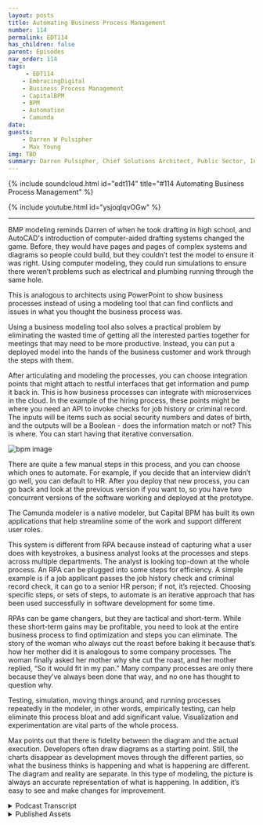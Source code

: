 ```yaml
---
layout: posts
title: Automating Business Process Management
number: 114
permalink: EDT114
has_children: false
parent: Episodes
nav_order: 114
tags:
     - EDT114
    - EmbracingDigital
    - Business Process Management
    - CapitalBPM
    - BPM
    - Automation
    - Camunda
date: 
guests:
    - Darren W Pulsipher
    - Max Young
img: TBD
summary: Darren Pulsipher, Chief Solutions Architect, Public Sector, Intel, and Max Young, CEO of Capital BPM, discuss operationalizing business process management with modeling programs.
---
```


{% include soundcloud.html id="edt114" title="#114 Automating Business Process Management" %}

{% include youtube.html id="ysjoqIqvOGw" %}

---

BMP modeling reminds Darren of when he took drafting in high school, and AutoCAD's introduction of computer-aided drafting systems changed the game.  Before, they would have pages and pages of complex systems and diagrams so people could build, but they couldn’t test the model to ensure it was right. Using computer modeling, they could run simulations to ensure there weren’t problems such as electrical and plumbing running through the same hole.

This is analogous to architects using PowerPoint to show business processes instead of using a modeling tool that can find conflicts and issues in what you thought the business process was.

Using a business modeling tool also solves a practical problem by eliminating the wasted time of getting all the interested parties together for meetings that may need to be more productive. Instead, you can put a deployed model into the hands of the business customer and work through the steps with them.

After articulating and modeling the processes, you can choose integration points that might attach to restful interfaces that get information and pump it back in. This is how business processes can integrate with microservices in the cloud. In the example of the hiring process, these points might be where you need an API to invoke checks for job history or criminal record. The inputs will be items such as social security numbers and dates of birth, and the outputs will be a Boolean - does the information match or not? This is where. You can start having that iterative conversation.

![bpm image](./bpm.png)

There are quite a few manual steps in this process, and you can choose which ones to automate. For example, if you decide that an interview didn’t go well, you can default to HR. After you deploy that new process, you can go back and look at the previous version if you want to, so you have two concurrent versions of the software working and deployed at the prototype.

The Camunda modeler is a native modeler, but Capital BPM has built its own applications that help streamline some of the work and support different user roles.

This system is different from RPA because instead of capturing what a user does with keystrokes, a business analyst looks at the processes and steps across multiple departments. The analyst is looking top-down at the whole process. An RPA can be plugged into some steps for efficiency. A simple example is if a job applicant passes the job history check and criminal record check, it can go to a senior HR person; if not, it’s rejected. Choosing specific steps, or sets of steps, to automate is an iterative approach that has been used successfully in software development for some time.

RPAs can be game changers, but they are tactical and short-term. While these short-term gains may be profitable, you need to look at the entire business process to find optimization and steps you can eliminate. The story of the woman who always cut the roast before baking it because that’s how her mother did it is analogous to some company processes. The woman finally asked her mother why she cut the roast, and her mother replied, “So it would fit in my pan.” Many company processes are only there because they’ve always been done that way, and no one has thought to question why.

Testing, simulation, moving things around, and running processes repeatedly in the modeler, in other words, empirically testing, can help eliminate this process bloat and add significant value. Visualization and experimentation are vital parts of the whole process.

Max points out that there is fidelity between the diagram and the actual execution. Developers often draw diagrams as a starting point. Still, the charts disappear as development moves through the different parties, so what the business thinks is happening and what is happening are different. The diagram and reality are separate.  In this type of modeling, the picture is always an accurate representation of what is happening. In addition, it’s easy to see and make changes for improvement. 


<details>
<summary> Podcast Transcript </summary>

<p>﻿1</p>
<p>Hello, this is Darren</p>
<p>Pulsipher, chief solution</p>
<p>architect of public sector at Intel.</p>
<p>And welcome to Embracing</p>
<p>Digital Transformation,</p>
<p>where we investigate effective change,</p>
<p>leveraging people, process and technology.</p>
<p>On today's episode, Optimizing.</p>
<p>Processes with Business Process Modeling.</p>
<p>Part two of my interview with Max Young,</p>
<p>CEO of Capital BPM.</p>
<p>Just so you know what this reminds me of</p>
<p>when I was in was I was in high school,</p>
<p>I took drafting.</p>
<p>Yeah.</p>
<p>So I was in three years</p>
<p>of drafting in high school</p>
<p>and my junior year</p>
<p>they introduced CAD systems</p>
<p>for the first time,</p>
<p>computer aided drafting systems, AutoCAD</p>
<p>and it was a huge shift</p>
<p>from drawing out</p>
<p>because we had the big drafting boards,</p>
<p>the whole thing,</p>
<p>and you would have to draw pages and pages</p>
<p>for complex systems, pages of diagrams</p>
<p>so people could build them.</p>
<p>But you couldn't really test how could you</p>
<p>test that your model was right.</p>
<p>You, you did a lot of work</p>
<p>and there was a lot of back and forth</p>
<p>between the drafters, the architects</p>
<p>and the guys that had to build the things</p>
<p>right.</p>
<p>All of a sudden, computer aided drafting</p>
<p>came along and they really used a model</p>
<p>instead of.</p>
<p>That.</p>
<p>By using a model technique,</p>
<p>now we could actually run simulations</p>
<p>of those models</p>
<p>and see if there were any issues like,</p>
<p>Hey, did I have electrical and plumbing</p>
<p>going through the same holes in a wall?</p>
<p>Well, that's a problem.</p>
<p>You don't want electrical</p>
<p>and plumbing together, right.</p>
<p>And small things like that.</p>
<p>So what you're saying with this,</p>
<p>this is very analogous</p>
<p>to a lot of architects</p>
<p>are using PowerPoint presentations</p>
<p>to architect</p>
<p>or to show these business processes.</p>
<p>But if you use a modeling tool, it</p>
<p>ups the game so it it can find conflicts.</p>
<p>It can find issues in what you captured</p>
<p>or what you thought the business.</p>
<p>Process was not.</p>
<p>All right. So what</p>
<p>you can actually see here, for example,</p>
<p>that this thing has been deployed.</p>
<p>You know, it's at this particular step.</p>
<p>I can submit it, I can have logic,</p>
<p>and it allows it to go one way or another.</p>
<p>And what I like about this</p>
<p>is that it solves</p>
<p>a really important problem for me.</p>
<p>And it's, again, a deeply pragmatic</p>
<p>problem, you know as well as I do.</p>
<p>What happens</p>
<p>when you want to start a new project?</p>
<p>You sit down, you get, you</p>
<p>know, ten, 20 people into a room.</p>
<p>You guys shoot the breeze for about ten</p>
<p>or 15 minutes about the kids in the snow.</p>
<p>You know, you talk about stuff</p>
<p>somebody might draw on a whiteboard,</p>
<p>somebody takes notes, takes pictures.</p>
<p>There is an analyst in the room.</p>
<p>They go away and, you know,</p>
<p>if you're lucky, you know,</p>
<p>by the end of the week, they've typed out</p>
<p>the notes as senator everyone.</p>
<p>And then after you're done with that,</p>
<p>you find a time when everybody else</p>
<p>can get in the room again and again.</p>
<p>If you're lucky, somewhere in the next 2</p>
<p>to 4 weeks, you have like a second meeting</p>
<p>about this, and you spend most of that</p>
<p>meeting reviewing what you did previously.</p>
<p>And then you might be able</p>
<p>to move the ball forward in nature to.</p>
<p>Right.</p>
<p>I don't think I'm spelling</p>
<p>any corporate secrets.</p>
<p>That's a no, no, no.</p>
<p>This is no, this is corporate. Right.</p>
<p>By here's what I just did.</p>
<p>I just went out and I built</p>
<p>and I deployed this.</p>
<p>I can put it into the hands</p>
<p>of my customer, my business customers.</p>
<p>They can actually come in here</p>
<p>and they can say, well,</p>
<p>I'm going to actually drive this task.</p>
<p>Right? I'm I'm going to actually.</p>
<p>I want to step through it.</p>
<p>So you have. To push this. Wow.</p>
<p>Now I come over here and we see that</p>
<p>the diagram is at this step,</p>
<p>like it</p>
<p>really went through these processes.</p>
<p>And if I had told you to do like a check</p>
<p>for a restful</p>
<p>call here or here,</p>
<p>you would have done those things.</p>
<p>So that's that's the next</p>
<p>that's kind of the third part here is</p>
<p>I can take it from modeling</p>
<p>to integration.</p>
<p>That's it.</p>
<p>So if I, if I, if I look at the</p>
<p>the steps here, we had to articulate.</p>
<p>Right, or capture the business process</p>
<p>and articulate it, model it.</p>
<p>And now I can choose</p>
<p>integration points in these steps.</p>
<p>I can say, hey, at this step</p>
<p>I'm attaching to a rest will interface</p>
<p>that's out there that gets</p>
<p>that information for me and pumps back in.</p>
<p>So this is how I can integrate</p>
<p>business process</p>
<p>with microservices or services</p>
<p>that are out there in the cloud, whatever.</p>
<p>Exactly.</p>
<p>So, so for example, you could say,</p>
<p>hey, if we're going to do this project,</p>
<p>the orange spots are the places</p>
<p>where we're going to need,</p>
<p>you know, someone to come in and create</p>
<p>an API for us that we can invoke</p>
<p>the checks for job history</p>
<p>and checks for criminal review</p>
<p>and what are going to be</p>
<p>the inputs and outputs of this?</p>
<p>Oh, well, you know, the inputs are going</p>
<p>to be the Social Security number</p>
<p>of the date of birth and the state</p>
<p>and and the outputs going to be a boolean.</p>
<p>You know, did you know</p>
<p>does the information match or does it</p>
<p>not match? Right.</p>
<p>So you can start having</p>
<p>that iterative conversation</p>
<p>and that becomes.</p>
<p>Yeah, so so this,</p>
<p>yeah, this, this sounds a lot</p>
<p>like what we do in software development.</p>
<p>It is.</p>
<p>Right.</p>
<p>Which has been kind of missing</p>
<p>in the business process or systems</p>
<p>analyst space where this is mostly sits.</p>
<p>Right.</p>
<p>This mostly says, oh,</p>
<p>I've got a business analyst that's come</p>
<p>in, help me do process improvement stuff.</p>
<p>But they're they're not modeling.</p>
<p>They're using, you know, Visio.</p>
<p>Visio is not a model. Right.</p>
<p>This is a drawing tool.</p>
<p>So I really like this.</p>
<p>And then you can drill down</p>
<p>on, hey, here's some steps.</p>
<p>You could deploy this as a process today.</p>
<p>No, I just did. Right.</p>
<p>So this diagram,</p>
<p>this is a deployed process.</p>
<p>Okay. So sweet.</p>
<p>There's a lot of manual steps</p>
<p>in this process.</p>
<p>No big deal. Yeah.</p>
<p>And that's why you actually.</p>
<p>Now I can choose which ones to automate.</p>
<p>I see what you're saying. Right.</p>
<p>And I can actually, like,</p>
<p>do this really fast.</p>
<p>Like, let's say, for the sake of argument,</p>
<p>I want to put</p>
<p>a decision on this interview</p>
<p>staff and go, hey,</p>
<p>if the interview didn't go well,</p>
<p>maybe we push back to h.r.</p>
<p>And we say, you know,</p>
<p>we push it back to the candidate</p>
<p>who said we have questions for you right?</p>
<p>So i can actually come</p>
<p>in, i can evolve this, i can say, hey,</p>
<p>you know, this is going to be</p>
<p>my default path here.</p>
<p>This is going to be,</p>
<p>you know, an expression.</p>
<p>And that would be you know, I've</p>
<p>yeah, we've got to</p>
<p>to put a lot of work in here,</p>
<p>but we could be examining like a checkbox</p>
<p>or whatever to indicate</p>
<p>whether we want</p>
<p>to move forward or not. Right.</p>
<p>And then we build this.</p>
<p>We say that we deploy it.</p>
<p>And now the thing that's actually deployed</p>
<p>is this newer process</p>
<p>with the you know, with a gateway here.</p>
<p>And if I wanted to, I could go back</p>
<p>and look at the previous version.</p>
<p>So I've got two concurrent versions</p>
<p>of the software</p>
<p>working and deployed right</p>
<p>now, right at prototype.</p>
<p>That's bad and good.</p>
<p>And going at the same time. Right.</p>
<p>So you can actually see in here.</p>
<p>Yeah, like the data</p>
<p>that's going through the system.</p>
<p>So all right.</p>
<p>So I like, I like where we're headed here</p>
<p>if we so we've got our three selves.</p>
<p>What's the next step after</p>
<p>I've integrated.</p>
<p>Right. Because you show me some of that,</p>
<p>some of the stuff</p>
<p>before I can actually run.</p>
<p>You guys have a tool lint</p>
<p>for business process you.</p>
<p>So my thing is without being too braggy</p>
<p>of our own stuff, we've actually built,</p>
<p>you know, a couple of applications</p>
<p>that make this a, a more,</p>
<p>a more</p>
<p>easy thing to do.</p>
<p>So what I was showing</p>
<p>was the native okay on the modeler, but</p>
<p>we've built our own system</p>
<p>where you can kind of go on.</p>
<p>To help streamline.</p>
<p>Is it is it targeted primarily for is</p>
<p>it targeted</p>
<p>primarily for business analyst?</p>
<p>It is men.</p>
<p>That are doing capture</p>
<p>or is it for the developer</p>
<p>that's writing rest interfaces</p>
<p>and things like that?</p>
<p>Who what?</p>
<p>So it's a</p>
<p>it has support, different roles, right?</p>
<p>So initially you would have a business</p>
<p>analyst or an SMB come in and sort of</p>
<p>define out, well, you know, here's</p>
<p>the data model that we're working with.</p>
<p>Here is the workflow that we have</p>
<p>and the different rules that are involved.</p>
<p>You can actually have them come in</p>
<p>as in this case</p>
<p>and go, Well, here's</p>
<p>a restful API that we're going to call.</p>
<p>Let's</p>
<p>say this gets a list of all the customers.</p>
<p>And then,</p>
<p>you know, we're going to have like a form</p>
<p>and the form is going to say,</p>
<p>display the customer</p>
<p>or display all the different users and</p>
<p>and we have like a one way, okay.</p>
<p>So you actually can take it</p>
<p>to the next level, what I would call</p>
<p>the next level below test</p>
<p>that model where now</p>
<p>you're actually creating the application.</p>
<p>Yeah, that's right.</p>
<p>On top of that model.</p>
<p>On top of that business process</p>
<p>so that I can watch it go through,</p>
<p>I can drive it through, I can ask</p>
<p>users for information, all that.</p>
<p>Yeah.</p>
<p>So for example, I could create a table</p>
<p>and I can say this table</p>
<p>when it loads, you know, it's</p>
<p>going to make a restful call</p>
<p>and the restful call</p>
<p>is going to be to say,</p>
<p>I don't know, load</p>
<p>all the customer is right.</p>
<p>So right.</p>
<p>So I want to kind</p>
<p>of tease out a little bit on</p>
<p>this.</p>
<p>This is different than RPA. Yeah. Yeah.</p>
<p>Because RPA is I'm capturing</p>
<p>what a user does with keystrokes, right.</p>
<p>It's doing that.</p>
<p>You guys are saying</p>
<p>I have a business analyst that comes in,</p>
<p>really looks at the process and the steps.</p>
<p>Right.</p>
<p>Across multiple depart in in.</p>
<p>My opinion and.</p>
<p>Then. RPA.</p>
<p>Yeah. Would be a step in here. Right.</p>
<p>So you might have like.</p>
<p>Yeah I can see.</p>
<p>How we you know,</p>
<p>when we review an application</p>
<p>and the first thing we do is</p>
<p>we look at the boxes</p>
<p>that come in from criminal background</p>
<p>check and job history check.</p>
<p>And if that's true, then, you know,</p>
<p>we pass it on to a senior h.r.</p>
<p>Person, otherwise we reject it, right?</p>
<p>So at that point, I might plug in</p>
<p>like an RPA step and here I go.</p>
<p>This is just going to invoke RPA, right?</p>
<p>Gotcha.</p>
<p>Okay, so that's that's the main</p>
<p>that's the main difference.</p>
<p>You're looking top down the whole process.</p>
<p>Yeah, that's exactly right.</p>
<p>Across departments and an RPA is</p>
<p>really how a individual</p>
<p>might be doing a step</p>
<p>in that process or even a couple steps</p>
<p>in that process, whatever the case.</p>
<p>Absolutely right.</p>
<p>You know, RPA,</p>
<p>you can get a really fast win</p>
<p>like, you know, creating a true</p>
<p>integration that talks to the back end and</p>
<p>and you put the security certificates</p>
<p>in place and all the right environments</p>
<p>that can take months.</p>
<p>Right.</p>
<p>Just from the bureaucratic architecture.</p>
<p>But you put an RPA bot in there</p>
<p>that just opens the email,</p>
<p>it takes the two fields out and puts them</p>
<p>into the system and pushes the button</p>
<p>and you just immediately</p>
<p>solve the problem.</p>
<p>And in a couple of days or</p>
<p>a couple of weeks, that might have taken</p>
<p>a really long time</p>
<p>to do in a quote unquote correct way.</p>
<p>And you always have the latitude</p>
<p>to come in and change this</p>
<p>and make it a true</p>
<p>integration down the road.</p>
<p>Right.</p>
<p>And I like that approach</p>
<p>because there's there's always a point</p>
<p>when you're designing a system like this</p>
<p>where you have to make a decision on</p>
<p>how how</p>
<p>what is my return on the investment</p>
<p>I'm going to spend right now</p>
<p>by automating something</p>
<p>and this I love this</p>
<p>because this gives you that opportunity</p>
<p>to say, well,</p>
<p>I'm going to automate this step.</p>
<p>And that's</p>
<p>how everything else is going to be manual.</p>
<p>But this one step I'm going to automate</p>
<p>or the set of steps I'm going to automate</p>
<p>and I'm good. I'm in good shape.</p>
<p>So I really like this iterative</p>
<p>approach that we've been doing in software</p>
<p>development for some time.</p>
<p>And it sounds like</p>
<p>you're doing a great job at bringing</p>
<p>the things that we learned in software</p>
<p>development over the last 30 years</p>
<p>into business process</p>
<p>management and business process.</p>
<p>So, you know, I think I saw a little bit</p>
<p>about some of the things</p>
<p>that you had built there, and I think you</p>
<p>had sort of done the same sort of thing.</p>
<p>Like you have a system</p>
<p>where you can visualize</p>
<p>how things interact</p>
<p>and actually drive that.</p>
<p>And I think that's just what happens</p>
<p>when you take smart people</p>
<p>that have to solve big problems.</p>
<p>We recognize the value of clarity.</p>
<p>Yeah, I like what you said there.</p>
<p>The visualization is key,</p>
<p>right?</p>
<p>Because that's how you're communicating.</p>
<p>What's going on know</p>
<p>so and that gives you clarity.</p>
<p>I really like how you brought that out.</p>
<p>So that visualization really helps</p>
<p>other people understand what's going.</p>
<p>Yeah, we,</p>
<p>you know, going back to like the,</p>
<p>the martial arts metaphor and some ways</p>
<p>I think of the injection of RPA</p>
<p>as sort of fighting dirty like,</p>
<p>you know, you've got to do an integration.</p>
<p>Oh, all all my RPA buddies out there,</p>
<p>forgive me.</p>
<p>Oh, I love it because I.</p>
<p>Know it. Is.</p>
<p>Yeah, it does work like that.</p>
<p>You get quick wins. Absolutely.</p>
<p>And I think that that's</p>
<p>the highest compliment.</p>
<p>It's pragmatic.</p>
<p>You can solve a problem today, say that</p>
<p>if you took another path, you wouldn't</p>
<p>be done talking about for two months.</p>
<p>I love that.</p>
<p>It is</p>
<p>without putting too fine a point on</p>
<p>it is a game changer,</p>
<p>but it is, in my opinion, a tactical.</p>
<p>But it's a short term gain.</p>
<p>But it's enough, right?</p>
<p>You you could in a corporation</p>
<p>the size of intel</p>
<p>or some of the ones that you know</p>
<p>that we work with</p>
<p>short term gain by three months,</p>
<p>millions of dollars.</p>
<p>But but you don't you don't want to rest</p>
<p>your laurels on that short term gain.</p>
<p>Right. That's the problem. Right.</p>
<p>Right.</p>
<p>You need to see how that little process</p>
<p>fits into this bigger process.</p>
<p>And you need to look at your full business</p>
<p>processes</p>
<p>to to find optimizations,</p>
<p>to find steps that I can get rid of.</p>
<p>I mean, we've had this</p>
<p>there's this old story.</p>
<p>It's a funny story where this lady</p>
<p>is teaching her daughter</p>
<p>how to cook a Thanksgiving roast.</p>
<p>And she goes and she cuts the</p>
<p>roast in half and</p>
<p>and puts it in in the pan and cooks it.</p>
<p>And her daughter says, well,</p>
<p>why do you cut the roast in half?</p>
<p>And she goes, Well, because my mom</p>
<p>taught me to cut the roast in half.</p>
<p>So they asked Grandma, right, hey, why?</p>
<p>Why are you cutting roast?</p>
<p>You know, why did you do that?</p>
<p>And says,</p>
<p>because the pan I used wasn't big enough.</p>
<p>But this process</p>
<p>of cutting the roast</p>
<p>passed down from generation to generation.</p>
<p>We have stuff like that in our companies</p>
<p>all over the place.</p>
<p>Why are you doing it that way?</p>
<p>Well,</p>
<p>because it's always been done that way</p>
<p>without anyone sitting</p>
<p>and really analyzing why?</p>
<p>What is the purpose of doing it?</p>
<p>So we end up with process bloat</p>
<p>all over the place.</p>
<p>Yeah, yeah.</p>
<p>And and bureaucracies that fit in.</p>
<p>And I think that's</p>
<p>where our training as engineers comes in</p>
<p>because we have to be clear eyed</p>
<p>and look at why are we doing it this way.</p>
<p>What is the benefits doesn't have one</p>
<p>that I'm that's a variable</p>
<p>that I failed to capture in this equation</p>
<p>right and</p>
<p>and testing simulation</p>
<p>running things again and again</p>
<p>like one of the things that I love</p>
<p>to do as,</p>
<p>as a stress relieving mechanism is once</p>
<p>I deploy a process,</p>
<p>I will pull it up</p>
<p>and I'll start moving activities around.</p>
<p>I'll do this this thing before that thing,</p>
<p>and I'll see if I can do</p>
<p>parallel processing.</p>
<p>I'm, I'm playing with it.</p>
<p>I'm empirically testing it</p>
<p>and that adds a value to it.</p>
<p>That does add a lot of value. Absolutely.</p>
<p>And it's something</p>
<p>that we need to be able to do more of.</p>
<p>And that is I don't know what</p>
<p>you would call that permutations</p>
<p>just test the model by pulling it apart</p>
<p>a little bit or the process</p>
<p>by rearranging things.</p>
<p>I call it experimentation again.</p>
<p>I like.</p>
<p>There you go.</p>
<p>That's the word</p>
<p>I was looking for experimentation.</p>
<p>We did something like this.</p>
<p>I was on a big project</p>
<p>at a former company, Cadence</p>
<p>Design Systems, where we were doing</p>
<p>a running test of our software</p>
<p>every night and our software runs</p>
<p>would take 24 hours</p>
<p>to test our software and we had to run it.</p>
<p>This is back in the good old days</p>
<p>where you had to run on HP X</p>
<p>Air x Solaris, all the flavors of Linux.</p>
<p>So we had these massive, massive grids</p>
<p>of compute, all compute resources</p>
<p>that we ran these tests on</p>
<p>and we would run them one test on CPU,</p>
<p>we would run front ways and the other one</p>
<p>on air X would run backwards.</p>
<p>So halfway through the night</p>
<p>we would know like 12 hours</p>
<p>and we would know how the test</p>
<p>generally did of crazy that we did that.</p>
<p>So we started looking at optimizing,</p>
<p>how could we make this faster?</p>
<p>And we took the same approach.</p>
<p>What if I pulled things apart</p>
<p>a little bit,</p>
<p>move things around, group tests together?</p>
<p>If they failed, they failed early</p>
<p>and I didn't run more tests.</p>
<p>We were able to get that cycle</p>
<p>talent to about four or five.</p>
<p>So all of a sudden I</p>
<p>could run tests in the middle of the day,</p>
<p>I could run them at night, I could run.</p>
<p>So this whole idea of experimentation</p>
<p>and the only reason we were able to do</p>
<p>that is because we could visualize</p>
<p>and we could see the steps</p>
<p>and how they interrelated.</p>
<p>And I love how this all fits together,</p>
<p>right?</p>
<p>Yeah.</p>
<p>And and this should really empower</p>
<p>business analyst and process engineers</p>
<p>how to really do this right</p>
<p>instead of I'm just going to copy</p>
<p>exactly what we've always done</p>
<p>in the same order we've always done that.</p>
<p>That's not the real benefit</p>
<p>from absolutely right.</p>
<p>Absolutely right.</p>
<p>You literally couldn't have said that</p>
<p>any better.</p>
<p>I think that the</p>
<p>the thing that I really like about this</p>
<p>approach is what and I'm not saying</p>
<p>it's the best approach in the world.</p>
<p>I know that there are software</p>
<p>engineers just as good</p>
<p>or better than me</p>
<p>who take a completely different approach.</p>
<p>And I am sure they're.</p>
<p>Very they're just not as enlightened</p>
<p>as we are.</p>
<p>But I'm sure there are valid</p>
<p>counterarguments.</p>
<p>But what I really like about this</p>
<p>is that it feeds the business.</p>
<p>And here's what I mean by that.</p>
<p>There is fidelity between the diagram</p>
<p>and the actual execution.</p>
<p>A lot of times</p>
<p>in the business that you and I are,</p>
<p>and we'll draw the diagrams</p>
<p>and that will be the starting point.</p>
<p>But and then from there.</p>
<p>On, right, people,</p>
<p>the developers make a compromise,</p>
<p>they do something or another</p>
<p>and it doesn't reflect back.</p>
<p>So what the business thinks is happening</p>
<p>and what it is really doing.</p>
<p>And what's.</p>
<p>Happened, they've separated</p>
<p>where with this the picture is the code</p>
<p>is always an accurate representation</p>
<p>of what you're really doing.</p>
<p>And the business can come and look at you</p>
<p>and go, No, dummy, you're doing it wrong.</p>
<p>Do step two before you do</p>
<p>step one, it'll save you a lot of trouble.</p>
<p>You know, we we had</p>
<p>we had a system where we were</p>
<p>checking to see</p>
<p>what country somebody was in.</p>
<p>And then based on that, we were giving</p>
<p>you were looking at what rewards</p>
<p>they were entitled to</p>
<p>and then giving them discounts.</p>
<p>We know we did this for a long time.</p>
<p>We model that</p>
<p>because the way I was showing you</p>
<p>as a has a rule engine embedded into it.</p>
<p>And then one day</p>
<p>we showed it to the business</p>
<p>and they're like, Well, that's stupid.</p>
<p>is in the United States.</p>
<p>Why don't you check for that first?</p>
<p>Why is it down at the bottom</p>
<p>after all these other kind of bottom?</p>
<p>Yeah.</p>
<p>Right.</p>
<p>Drastic improvements</p>
<p>because.</p>
<p>It's so I love</p>
<p>I love that the model it's not a diagram.</p>
<p>Right. That's what we want to get across.</p>
<p>It's a model and it drives</p>
<p>the simulation,</p>
<p>it drives the application itself.</p>
<p>It represents</p>
<p>so I love how that's all tied together.</p>
<p>Max, this has been wonderful.</p>
<p>Yeah, Wichita. Wichita, 4 hours.</p>
<p>I already know.</p>
<p>That's about eight.</p>
<p>Our listeners will get tired.</p>
<p>So Max,</p>
<p>thank you so much for coming on the show.</p>
<p>We most certainly will set it</p>
<p>some time again.</p>
<p>I really enjoyed this time</p>
<p>and thanks for having me on.</p>
<p>Thank you for listening</p>
<p>to Embracing Digital Transformation today.</p>
<p>If you enjoyed our podcast,</p>
<p>give it five stars on your favorite</p>
<p>podcasting site or YouTube channel.</p>
<p>You can find out more information</p>
<p>about embracing digital transformation</p>
<p>and embracingdigital.org</p>
<p>until next time, go out</p>
<p>and do something wonderful.</p>

</details>

<details>
<summary> Published Assets </summary>


</details>
